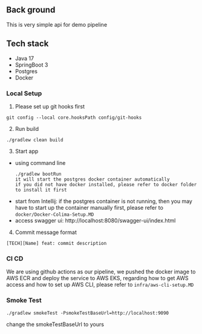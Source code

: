 ## Back ground
This is very simple api for demo pipeline

## Tech stack
- Java 17
- SpringBoot 3
- Postgres
- Docker

### Local Setup
1. Please set up git hooks first
```shell
git config --local core.hooksPath config/git-hooks  
```
2. Run build
```
./gradlew clean build
```
3. Start app
- using command line
  ```
  ./gradlew bootRun
  it will start the postgres docker container automatically
  if you did not have docker installed, please refer to docker folder to install it first
  ```
- start from Intellij: if the postgres container is not running, then you may have to start up 
  the container manually first, please refer to `docker/Docker-Colima-Setup.MD`
- access swagger ui: http://localhost:8080/swagger-ui/index.html
4. Commit message format
```text
[TECH][Name] feat: commit description
```
### CI CD
We are using  github actions as our pipeline, we pushed the docker image to AWS ECR and deploy the service
to AWS EKS, regarding how to get AWS access and how to set up AWS CLI, please refer to `infra/aws-cli-setup.MD`

### Smoke Test
```angular2html
./gradlew smokeTest -PsmokeTestBaseUrl=http://localhost:9090
```
change the smokeTestBaseUrl to yours


